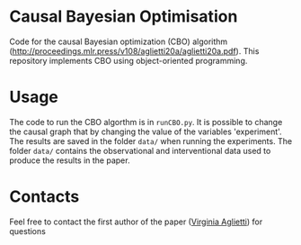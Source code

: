 # Causal Bayesian Optimisation
Code for the causal Bayesian optimization (CBO) algorithm (http://proceedings.mlr.press/v108/aglietti20a/aglietti20a.pdf).
This repository implements CBO using object-oriented programming.

# Usage
The code to run the CBO algorthm is in `runCBO.py`. It is possible to change the causal graph that by changing the value
of the variables 'experiment'. The results are saved in the folder `data/` when running the experiments. The folder 
`data/` contains the observational and interventional data used to produce the results in the paper. 

# Contacts
Feel free to contact the first author of the paper ([Virginia Aglietti](https://warwick.ac.uk/fac/sci/statistics/staff/research_students/aglietti/)) for questions
